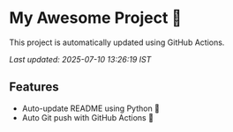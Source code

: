 # My Awesome Project 🚀

This project is automatically updated using GitHub Actions.

_Last updated: 2025-07-10 13:26:19 IST_

## Features
- Auto-update README using Python 🐍
- Auto Git push with GitHub Actions 🤖
